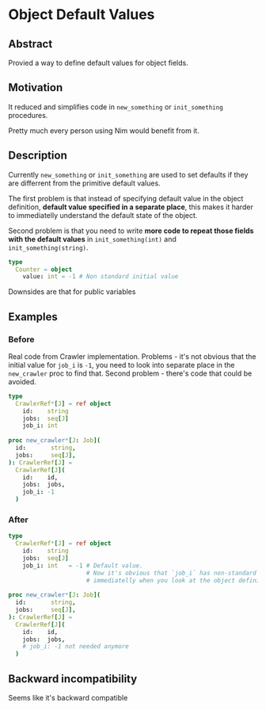 # Object Default Values


## Abstract

Provied a way to define default values for object fields.

## Motivation

It reduced and simplifies code in `new_something` or `init_something` procedures.

Pretty much every person using Nim would benefit from it.

## Description

Currently `new_something` or `init_something` are used to set defaults if they are differrent from the primitive default values.

The first problem is that instead of specifying default value in the object definition, **default value specified in a separate place**, 
this makes it harder to immediatelly understand the default state of the object.

Second problem is that you need to write **more code to repeat those fields with the default values** in 
`init_something(int)` and `init_something(string)`.

```Nim
type
  Counter = object
    value: int = -1 # Non standard initial value
```

Downsides are that for public variables 


## Examples

### Before

Real code from Crawler implementation. Problems - it's not obvious that the initial value for `job_i` is `-1`, you need to look 
into separate place in the `new_crawler` proc to find that. Second problem - there's code that could be avoided.

```Nim
type
  CrawlerRef*[J] = ref object
    id:    string
    jobs:  seq[J]
    job_i: int
    
proc new_crawler*[J: Job](
  id:       string,
  jobs:     seq[J],
): CrawlerRef[J] =
  CrawlerRef[J](
    id:    id,
    jobs:  jobs,
    job_i: -1
  )
```

### After

```Nim
type
  CrawlerRef*[J] = ref object
    id:    string
    jobs:  seq[J]
    job_i: int   = -1 # Default value.
                      # Now it's obvious that `job_i` has non-standard initial value 
                      # immediatelly when you look at the object definition
    
proc new_crawler*[J: Job](
  id:       string,
  jobs:     seq[J],
): CrawlerRef[J] =
  CrawlerRef[J](
    id:    id,
    jobs:  jobs,
    # job_i: -1 not needed anymore
  )
```

## Backward incompatibility

Seems like it's backward compatible

